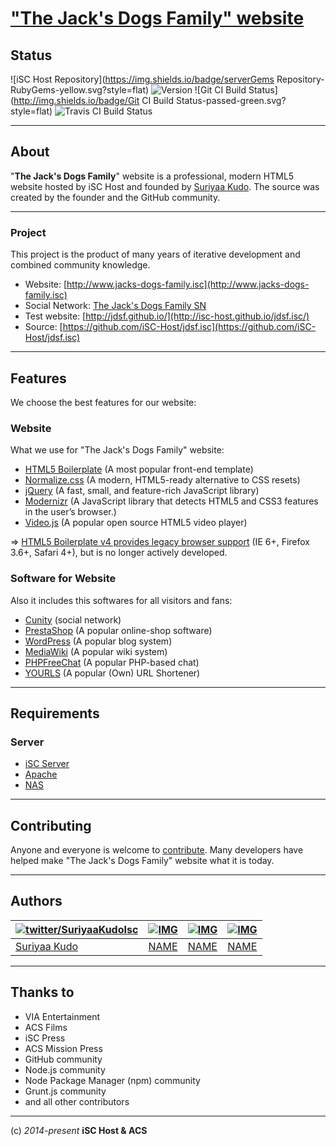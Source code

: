 ["The Jack's Dogs Family" website](http://www.jacks-dogs-family.isc/)
====

## Status
![iSC Host Repository](https://img.shields.io/badge/serverGems Repository-RubyGems-yellow.svg?style=flat) ![Version](https://img.shields.io/badge/Version-1.0-blue.svg?style=flat) ![Git CI Build Status](http://img.shields.io/badge/Git CI Build Status-passed-green.svg?style=flat) ![Travis CI Build Status](http://img.shields.io/travis/iSC-Host/jdsf.isc.svg?style=flat)

[gem]: https://servergems.org/gems/RubyGems
[travis]: http://travis-ci.org/serverGems/RubyGems

----

## About

"**The Jack's Dogs Family**" website is a professional, modern HTML5 website hosted by iSC Host
and founded by [Suriyaa Kudo](https://bit.ly/Suriyaa).
The source was created by the founder and the GitHub community.

----

### Project
This project is the product of many years of iterative development and combined
community knowledge.

* Website: [http://www.jacks-dogs-family.isc](http://www.jacks-dogs-family.isc)
* Social Network: [The Jack's Dogs Family SN](http://www.jacks-dogs-family.isc/sn)
* Test website: [http://jdsf.github.io/](http://isc-host.github.io/jdsf.isc/)
* Source: [https://github.com/iSC-Host/jdsf.isc](https://github.com/iSC-Host/jdsf.isc)

----

## Features

We choose the best features for our website:

### Website

What we use for "The Jack's Dogs Family" website:
* [HTML5 Boilerplate](http://html5boilerplate.com/) (A most popular front-end template)
* [Normalize.css](http://necolas.github.com/normalize.css/) (A modern, HTML5-ready
alternative to CSS resets)
* [jQuery](http://jquery.com/) (A fast, small, and feature-rich JavaScript library)
* [Modernizr](http://modernizr.com/) (A JavaScript library that detects HTML5 and CSS3
features in the user’s browser.)
* [Video.js](http://www.videojs.com/) (A popular open source HTML5 video player)

=> [HTML5 Boilerplate v4 provides legacy browser
support](https://github.com/h5bp/html5-boilerplate/tree/v4) (IE 6+, Firefox
3.6+, Safari 4+), but is no longer actively developed.

### Software for Website

Also it includes this softwares for all visitors and fans:
* [Cunity](http://cunity.net/) (social network)
* [PrestaShop](http://www.prestashop.com) (A popular online-shop software)
* [WordPress](http://wordpress.org/) (A popular blog system)
* [MediaWiki](http://mediawiki.org/) (A popular wiki system)
* [PHPFreeChat](http://www.phpfreechat.net/) (A popular PHP-based chat)
* [YOURLS](http://yourls.org/) (A popular (Own) URL Shortener)

----

## Requirements

### Server
* [iSC Server](http://server.isc)
* [Apache](https://httpd.apache.org/)
* [NAS](http://www.freenas.org/)

----

## Contributing

Anyone and everyone is welcome to [contribute](CONTRIBUTING.md).
Many developers have helped make "The Jack's Dogs Family" website what it is today.

----

## Authors
| [![twitter/SuriyaaKudoIsc](https://secure.gravatar.com/avatar/fdf96ca751e2e9d247b77d95e6f70da9?s=64)](https://twitter.com/SuriyaaKudoIsc "Follow @SuriyaaKudoIsc on Twitter") | [![IMG](LINK)](LINK "MESSAGE") | [![IMG](LINK)](LINK "MESSAGE") | [![IMG](LINK)](LINK "MESSAGE") |
|---|---|---|---|
| [Suriyaa Kudo](http://suriyaakudo.bplaced.net/) | [NAME](HOMEPAGE) | [NAME](HOMEPAGE) | [NAME](HOMEPAGE) |

----

## Thanks to
* VIA Entertainment
* ACS Films
* iSC Press
* ACS Mission Press
* GitHub community
* Node.js community
* Node Package Manager (npm) community
* Grunt.js community
* and all other contributors

----
(c) *2014-present* **iSC Host & ACS**
